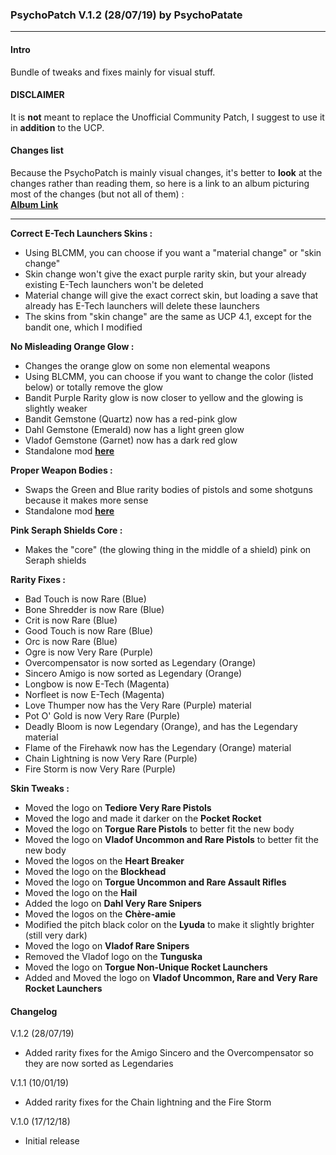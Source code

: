 ### PsychoPatch V.1.2 (28/07/19) by PsychoPatate
---

#### Intro
Bundle of tweaks and fixes mainly for visual stuff.

#### DISCLAIMER
It is **not** meant to replace the Unofficial Community Patch, I suggest to use it in **addition** to the UCP.

#### Changes list
Because the PsychoPatch is mainly visual changes, it's better to **look** at the changes rather than reading them, so here is a link to an album picturing most of the changes (but not all of them) :  
**[Album Link](https://imgur.com/a/9gKnPiv)**

---
**Correct E-Tech Launchers Skins :**
- Using BLCMM, you can choose if you want a "material change" or "skin change"
- Skin change won't give the exact purple rarity skin, but your already existing E-Tech launchers won't be deleted
- Material change will give the exact correct skin, but loading a save that already has E-Tech launchers will delete these launchers
- The skins from "skin change" are the same as UCP 4.1, except for the bandit one, which I modified

**No Misleading Orange Glow :**
- Changes the orange glow on some non elemental weapons
- Using BLCMM, you can choose if you want to change the color (listed below) or totally remove the glow
- Bandit Purple Rarity glow is now closer to yellow and the glowing is slightly weaker
- Bandit Gemstone (Quartz) now has a red-pink glow
- Dahl Gemstone (Emerald) now has a light green glow
- Vladof Gemstone (Garnet) now has a dark red glow
- Standalone mod **[here](https://github.com/BLCM/BLCMods/tree/master/Borderlands%202%20mods/PsychoPatate/No%20Misleading%20Orange%20Glow)**

**Proper Weapon Bodies :**
- Swaps the Green and Blue rarity bodies of pistols and some shotguns because it makes more sense
- Standalone mod **[here](https://github.com/BLCM/BLCMods/tree/master/Borderlands%202%20mods/PsychoPatate/Proper%20Weapon%20Bodies)**

**Pink Seraph Shields Core :**
- Makes the "core" (the glowing thing in the middle of a shield) pink on Seraph shields

**Rarity Fixes :**
- Bad Touch is now Rare (Blue)
- Bone Shredder is now Rare (Blue)
- Crit is now Rare (Blue)
- Good Touch is now Rare (Blue)
- Orc is now Rare (Blue)
- Ogre is now Very Rare (Purple)
- Overcompensator is now sorted as Legendary (Orange)
- Sincero Amigo is now sorted as Legendary (Orange)
- Longbow is now E-Tech (Magenta)
- Norfleet is now E-Tech (Magenta)
- Love Thumper now has the Very Rare (Purple) material
- Pot O' Gold is now Very Rare (Purple)
- Deadly Bloom is now Legendary (Orange), and has the Legendary material
- Flame of the Firehawk now has the Legendary (Orange) material
- Chain Lightning is now Very Rare (Purple)
- Fire Storm is now Very Rare (Purple)

**Skin Tweaks :**
- Moved the logo on **Tediore Very Rare Pistols**
- Moved the logo and made it darker on the **Pocket Rocket**
- Moved the logo on **Torgue Rare Pistols** to better fit the new body
- Moved the logo on **Vladof Uncommon and Rare Pistols** to better fit the new body
- Moved the logos on the **Heart Breaker**
- Moved the logo on the **Blockhead**
- Moved the logo on **Torgue Uncommon and Rare Assault Rifles**
- Moved the logo on the **Hail**
- Added the logo on **Dahl Very Rare Snipers**
- Moved the logos on the **Chère-amie**
- Modified the pitch black color on the **Lyuda** to make it slightly brighter (still very dark)
- Moved the logo on **Vladof Rare Snipers**
- Removed the Vladof logo on the **Tunguska**
- Moved the logo on **Torgue Non-Unique Rocket Launchers**
- Added and Moved the logo on **Vladof Uncommon, Rare and Very Rare Rocket Launchers**

#### Changelog
V.1.2 (28/07/19)
- Added rarity fixes for the Amigo Sincero and the Overcompensator so they are now sorted as Legendaries

V.1.1 (10/01/19)
- Added rarity fixes for the Chain lightning and the Fire Storm

V.1.0 (17/12/18)
- Initial release
